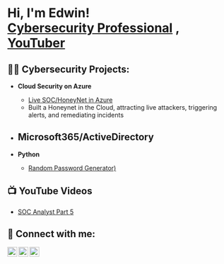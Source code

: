 <h1>Hi, I'm Edwin! <br/><a href="https://github.com/joshmadakor1"></a> <a href="https://www.linkedin.com/in/edwin-rubio8/">Cybersecurity Professional</a> , <a href="https://www.youtube.com/channel/UC3cl7zVjabvRNdLOjxtJHDA">YouTuber</a></h1>

<h2>👨‍💻 Cybersecurity Projects:</h2>

 - <b>Cloud Security on Azure</b>
   - [Live SOC/HoneyNet in Azure](https://github.com/CybrXylon/Azure-SOC-Lab)
    - Built a Honeynet in the Cloud, attracting live attackers, triggering alerts, and remediating incidents
 

- <b>Microsoft365/ActiveDirectory</b>
  -

- <b>Python</b>
  - [Random Password Generator)](https://github.com/CybrXylon/Python-Password-Generator)

<h2>📺 YouTube Videos</h2>

- [SOC Analyst Part 5](https://www.youtube.com/watch?v=zCFEPNyain0)

<h2> 🤳 Connect with me:</h2>

[<img align="left" alt="JoshMadakor | YouTube" width="22px" src="https://cdn.jsdelivr.net/npm/simple-icons@v3/icons/youtube.svg" />][youtube]
[<img align="left" alt="JoshMadakor | Twitter" width="22px" src="https://cdn.jsdelivr.net/npm/simple-icons@v3/icons/twitter.svg" />][twitter]
[<img align="left" alt="JoshMadakor | LinkedIn" width="22px" src="https://cdn.jsdelivr.net/npm/simple-icons@v3/icons/linkedin.svg" />][linkedin]

[twitter]: https://twitter.com/CybrXylon
[youtube]: https://youtube.com/@cvpherhack3r819
[linkedin]: https://linkedin.com/in/edwin-rubio8



<!---
CybrXylon/CybrXylon is a ✨ special ✨ repository because its `README.md` (this file) appears on your GitHub profile.
You can click the Preview link to take a look at your changes.
--->
